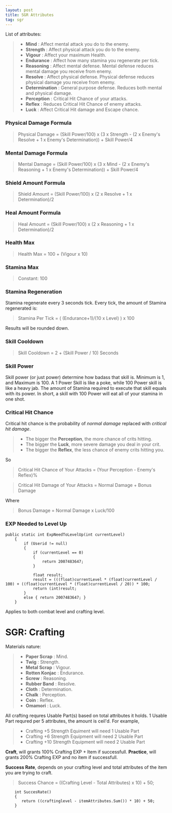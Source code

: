 ```yaml
---
layout: post
title: SGR Attributes
tag: sgr
---
```

List of attributes:
>  - **Mind** : Affect mental attack you do to the enemy.
>  - **Strength** : Affect physical attack you do to the enemy.
>  - **Vigour** : Affect your maximum Health. 
>  - **Endurance** : Affect how many stamina you regenerate per tick.
>  - **Reasoning** : Affect mental defense. Mental defense reduces mental damage you receive from enemy.
>  - **Resolve** : Affect physical defense. Physical defense reduces physical damage you receive from enemy.
>  - **Determination** : General purpose defense. Reduces both mental and physical damage.
>  - **Perception** : Critical Hit Chance of your attacks.
>  - **Reflex** : Reduces Critical Hit Chance of enemy attacks.
>  - **Luck** : Affect Critical Hit damage and Escape chance.

### Physical Damage Formula
> Physical Damage = (Skill Power/100) x (3 x Strength - (2 x Enemy's Resolve + 1 x Enemy's Determination)) + Skill Power/4

### Mental Damage Formula
> Mental Damage = (Skill Power/100) x (3 x Mind - (2 x Enemy's Reasoning + 1 x Enemy's Determination)) + Skill Power/4

### Shield Amount Formula 
> Shield Amount = (Skill Power/100) x (2 x Resolve + 1 x Determination)/2

### Heal Amount Formula
> Heal Amount = (Skill Power/100) x (2 x Reasoning + 1 x Determination)/2

### Health Max
> Health Max = 100 + (Vigour x 10)

### Stamina Max
> Constant: 100

### Stamina Regeneration
Stamina regenerate every 3 seconds tick. Every tick, the amount of Stamina regenerated is:
> Stamina Per Tick = ( (Endurance+1)/(10 x Level) ) x 100

Results will be rounded down.

### Skill Cooldown
> Skill Cooldown = 2 + (Skill Power / 10) Seconds

### Skill Power
Skill power (or just power) determine how badass that skill is. Minimum is 1, and Maximum is 100. A 1 Power Skill is like a poke, while 100 Power skill is like a heavy jab. The amount of Stamina required to execute that skill equals with its power. In short, a skill with 100 Power will eat all of your stamina in one shot. 

### Critical Hit Chance
Critical hit chance is the probability of *normal damage* replaced with *critical hit damage*. 
>- The bigger the **Perception**, the more chance of crits hitting. 
>- The bigger the **Luck**, more severe damage you deal in your crit. 
>- The bigger the **Reflex**, the less chance of enemy crits hitting you. 

So
> Critical Hit Chance of Your Attacks = (Your Perception - Enemy's Reflex)%

> Critical Hit Damage of Your Attacks = Normal Damage + Bonus Damage

Where
> Bonus Damage = Normal Damage x Luck/100

### EXP Needed to Level Up

```Csharp
public static int ExpNeedToLevelUp(int currentLevel)
    {
        if (Userid != null)
        {
            if (currentLevel == 0)
            {
                return 2007483647;
            }

            float result;
            result = (((float)currentLevel * (float)currentLevel / 100) + ((float)currentLevel * (float)currentLevel / 20)) * 100;
            return (int)result;
        }
        else { return 2007483647; }
    }
```

Applies to both combat level and crafting level.

# SGR: Crafting

Materials nature:
>  - **Paper Scrap** : Mind.
>  - **Twig** : Strength.
>  - **Metal Scrap** : Vigour. 
>  - **Rotten Konjac** : Endurance.
>  - **Screw** : Reasoning.
>  - **Rubber Band** : Resolve.
>  - **Cloth** : Determination.
>  - **Chalk** : Perception.
>  - **Coin** : Reflex.
>  - **Omamori** : Luck.
 
All crafting requres Usable Part(s) based on total attributes it holds. 1 Usable Part requred per 5 attributes, the amount is ceil'd. For example, 
>- Crafting +5 Strength Equiment will need 1 Usable Part
>- Crafting +6 Strength Equipment will need 2 Usable Part
>- Crafting +10 Strength Equipment will need 2 Usable Part
 
**Craft**, will grants 100% Crafting EXP + Item if successfull.
**Practice**, will grants 200% Crafting EXP and no item if successfull.

**Success Rate**, depends on your crafting level and total attributes of the item you are trying to craft. 

> Success Chance = ((Crafting Level - Total Attributes) x 10) + 50;

```Csharp
    int SuccesRate()
    {
       return ((craftinglevel - itemAttributes.Sum()) * 10) + 50;
    }
```
